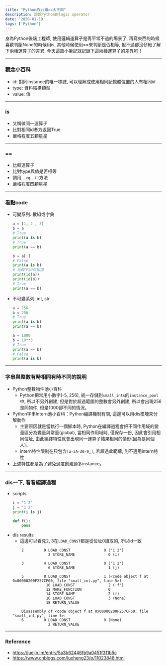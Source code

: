 ```yaml
---
title: "Python的is跟==大不同"
description: 說說Python的logic operator
date: '2020-01-19'
tags: ['Python']
---
```

身為Python後端工程師, 使用邏輯運算子是再平常不過的場景了, 再寫東西的時候喜歡判斷None的時候用is, 其他時候使用==來判斷是否相等, 但不過都沒仔細了解下兩種運算子的差異, 今天這篇小筆記就記錄下這兩種運算子的差異吧！

---
### 觀念小百科
- id: 對同instance的唯一標誌, 可以理解成使用相同記憶體位置的人有相同id
- type: 資料結構類型
- value: 值

---
### is
- 又稱做同一運算子
- 比對相同id者方返回True
- 嚴格程度五顆星星

---
### ==
- 比較運算子
- 比對type與值是否相等
- 調用`__eq__()`方法
- 嚴格程度四顆星星

---
### 看點code
- 可變系列: 數組或字典
  ```python
  a = [1, 2 , 3]
  b = a
  # True
  print(a is b)
  # True
  print(a == b)

  b = a[:]
  # False
  print(a is b)
  # 比較下id可知道
  print(id(a))
  print(id(b))
  # True
  print(a == b)
  ```

- 不可變系列: int, str
  ```python
  a = 256
  b = 256
  # True
  print(a is b)
  print(a == b)

  a = 1000
  b = 10**3
  # True
  print(a == b)
  # False
  print(a is b)
  ```

---
### 字串與整數有時相同有時不同的說明
- Python整數物件池小百科
  - Python把常用小數字[-5, 256], 統一存儲到`small_ints`的`instance_pool`中, 所以不另外創建, 但是對於超過範圍的整數會另外創建, 所以會出現256是同物件, 但是1000卻不同的情況。
- Python字串Intern池小百科：Python編譯機制有關, 這邊可以用dis模塊來分解動作
  - 主要原因就是當執行一個腳本時, Python在編譯過程會把不同作用域的變量區分為變量與常量(global), 當相同作用域時, 僅保存一份, 因此會引用相同位址, 由此編譯特性就會出現同一運算子結果相同的情形(因為是同個人)。
  - intern特性限制在只包含`[a-zA-Z0-9_]`, 若超過此範疇, 則不適用intern特性
- 上述特性都是為了避免過度創建過多instance。

---
### dis一下, 看看編譯過程
- scripts
  ```python
  i = "1 2"
  j = "1 2"
  print(i is j)
  
  def f():
      pass
  ```
- dis results
  - 這邊可以看見2, 3在`LOAD_CONST`都是從位址0讀取的, 所以id一致
  ```
      2         0 LOAD_CONST               0 ('1 2')
                  2 STORE_NAME               0 (i)
    
      3         4 LOAD_CONST               0 ('1 2')
                  6 STORE_NAME               1 (j)
    
      5         8 LOAD_CONST               1 (<code object f at 0x00000200F257CF60, file "small_int.py", line 5>)
                 10 LOAD_CONST               2 ('f')
                 12 MAKE_FUNCTION            0
                 14 STORE_NAME               2 (f)
                 16 LOAD_CONST               3 (None)
                 18 RETURN_VALUE
    
      Disassembly of <code object f at 0x00000200F257CF60, file "small_int.py", line 5>:
      6         0 LOAD_CONST               0 (None)
                  2 RETURN_VALUE
  ```

---
### Reference
- https://juejin.im/entry/5a3b62446fb9a0451f311b5c
- https://www.cnblogs.com/luoheng23/p/11023848.html
